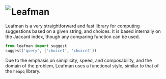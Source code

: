 <img src="https://raw.github.com/eugene-eeo/leafman/master/art/logo.png" align="left" vspace="35">

# Leafman

Leafman is a very straightforward and fast library
for computing suggestions based on a given string,
and choices. It is based internally on the Jaccard
index, though any comparing function can be used.

```python
from leafman import suggest
suggest('query', ['choice1', 'choice2'])
```

Due to the emphasis on simiplicity, speed, and
composability, and the domain of the problem,
Leafman uses a functional style, similar to that
of the ``heapq`` library.
